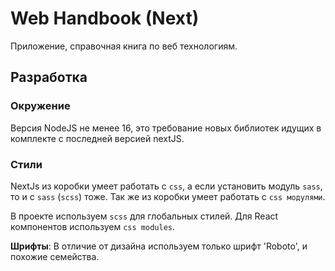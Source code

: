 # Web Handbook (Next)

Приложение, справочная книга по веб технологиям.

## Разработка

### Окружение

Версия NodeJS не менее 16, это требование новых библиотек идущих в комплекте с последней версией nextJS.

### Стили

NextJs из коробки умеет работать с `css`, а если установить модуль `sass`, то и с `sass` (`scss`) тоже. Так же из коробки умеет работать с `css модулями`.

В проекте используем `scss` для глобальных стилей. Для React компонентов используем `css modules`.

**Шрифты**: В отличие от дизайна используем только шрифт 'Roboto', и похожие семейства.
